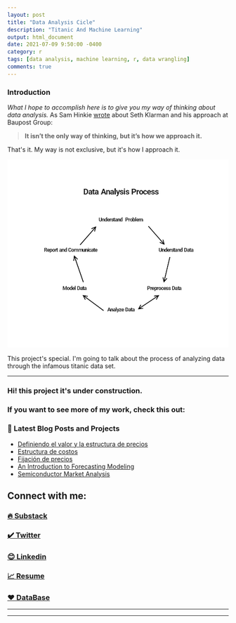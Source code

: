 ```yaml
---
layout: post
title: "Data Analysis Cicle"
description: "Titanic And Machine Learning"
output: html_document
date: 2021-07-09 9:50:00 -0400
category: r
tags: [data analysis, machine learning, r, data wrangling]
comments: true
---
```


### Introduction  

*What I hope to accomplish here is to give you my way of thinking about data analysis.* As Sam Hinkie [wrote](https://www.espn.com/pdf/2016/0406/nba_hinkie_redact.pdf) about Seth Klarman and his approach at Baupost Group: 
> **It isn’t the only way of thinking, but it’s how we approach it.**  

That's it. My way is not exclusive, but it's how I approach it.  

![Index](/images/data%20analysis/Page%201/HD.png)


This project's special. I'm going to talk about the process of analyzing data through the infamous titanic data set.

















---

### Hi! this project it's under construction.


### If you want to see more of my work, check this out:

### 📕 Latest Blog Posts and Projects

<!-- BLOG-POST-LIST:START -->
- [Definiendo el valor y la estructura de precios](https://joseluistello.substack.com/p/valor-y-estructura-de-precios)
- [Estructura de costos](https://joseluistello.substack.com/p/estructura-de-costos)
- [Fijación de precios](https://joseluistello.substack.com/p/fijacin-de-precios)
- [An Introduction to Forecasting Modeling](https://joseluistello.github.io/r/forecasting_mexico_GDPPC/)
- [Semiconductor Market Analysis](https://joseluistello.github.io/r/semiconductors-part1/)

<!-- BLOG-POST-LIST:END -->

## Connect with me:

### [🔥 Substack ](https://joseluistello.substack.com/)
### [✔️ Twitter](https://twitter.com/jotaele_tello)
### [😊 Linkedin](https://www.linkedin.com/in/joseluistello/)
### [📈 Resume](https://www.notion.so/joseluistello/resume-908176d50910492f82bb0c2c50150406)
### [❤️ DataBase](https://www.notion.so/joseluistello/resources-3b96a11183d342b889c95e9bcb1e0c7f)
---

---